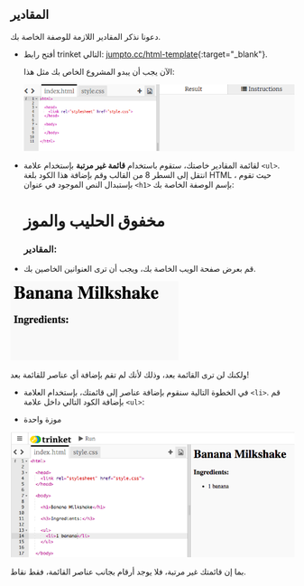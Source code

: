 ## المقادير

دعونا نذكر المقادير اللازمة للوصفة الخاصة بك.

+ أفتح رابط trinket التالي: [jumpto.cc/html-template](http://jumpto.cc/html-template){:target="_blank"}.
    
    الآن يجب أن يبدو المشروع الخاص بك مثل هذا:
    
    ![لقطة الشاشة](images/recipe-starter.png)

+ لقائمة المقادير خاصتك، ستقوم باستخدام **قائمة غير مرتبة** بإستخدام علامة `<ul>`. انتقل إلى السطر 8 من القالب وقم بإضافة هذا الكود بلغة HTML ، حيث تقوم بإستبدال النص الموجود في عنوان `<h1>` بإسم الوصفة الخاصة بك:

    <h1>مخفوق الحليب والموز</h1>
    
    <h3>المقادير:</h3>
    
    <ul>
    
    </ul>
    

+ قم بعرض صفحة الويب الخاصة بك، ويجب أن ترى العنوانين الخاصين بك.

![لقطة شاشة](images/recipe-headings.png)

ولكنك لن ترى القائمة بعد، وذلك لأنك لم تقم بإضافة أي عناصر للقائمة بعد!

+ في الخطوة التالية سنقوم بإضافة عناصر إلى قائمتك، بإستخدام العلامة `<li>`. قم بإضافة الكود التالي داخل علامة `<ul>`:

    <li>موزة واحدة</li>
    

![لقطة الشاشة](images/recipe-ul.png)

بما إن قائمتك غير مرتبة، فلا يوجد أرقام بجانب عناصر القائمة، فقط نقاط.